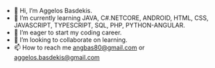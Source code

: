- 👋 Hi, I’m Aggelos Basdekis.
- 👀 I’m currently learning JAVA, C#.NETCORE, ANDROID, HTML, CSS, JAVASCRIPT, TYPESCRIPT, SQL, PHP, PYTHON-ANGULAR.
- 🌱 I’m eager to start my coding career.
- 💞️ I’m looking to collaborate on learning.
- 📫 How to reach me angbas80@gmail.com or aggelos.basdekis@gmail.com

<!---
angbas80/angbas80 is a ✨ special ✨ repository because its `README.md` (this file) appears on your GitHub profile.
You can click the Preview link to take a look at your changes.
--->
